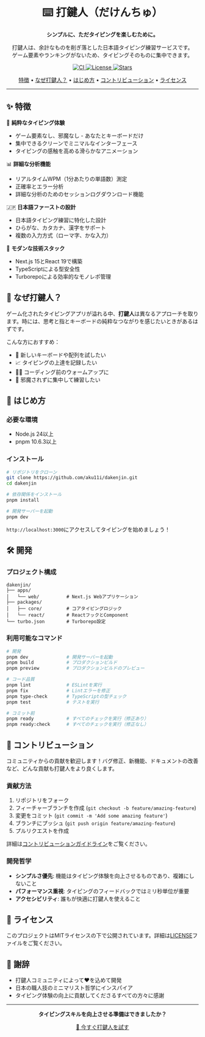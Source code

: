 <div align="center">
  <h1>⌨️ 打鍵人（だけんちゅ）</h1>
  <p>
    <strong>シンプルに、ただタイピングを楽しむために。</strong>
  </p>
  <p>
    打鍵人は、余計なものを削ぎ落とした日本語タイピング練習サービスです。<br>
    ゲーム要素やランキングがないため、タイピングそのものに集中できます。
  </p>
  <p>
    <a href="https://github.com/aku11i/dakenjin/actions/workflows/ci.yml">
      <img src="https://github.com/aku11i/dakenjin/actions/workflows/ci.yml/badge.svg" alt="CI" />
    </a>
    <a href="https://github.com/aku11i/dakenjin/blob/main/LICENSE">
      <img src="https://img.shields.io/github/license/aku11i/dakenjin" alt="License" />
    </a>
    <a href="https://github.com/aku11i/dakenjin/stargazers">
      <img src="https://img.shields.io/github/stars/aku11i/dakenjin" alt="Stars" />
    </a>
  </p>
  <p>
    <a href="#-特徴">特徴</a> •
    <a href="#-なぜ打鍵人">なぜ打鍵人？</a> •
    <a href="#-はじめ方">はじめ方</a> •
    <a href="#-コントリビューション">コントリビューション</a> •
    <a href="#-ライセンス">ライセンス</a>
  </p>
</div>

---

## ✨ 特徴

🎯 **純粋なタイピング体験**
- ゲーム要素なし、邪魔なし - あなたとキーボードだけ
- 集中できるクリーンでミニマルなインターフェース
- タイピングの感触を高める滑らかなアニメーション

📊 **詳細な分析機能**
- リアルタイムWPM（1分あたりの単語数）測定
- 正確率とエラー分析
- 詳細な分析のためのセッションログダウンロード機能

🇯🇵 **日本語ファーストの設計**
- 日本語タイピング練習に特化した設計
- ひらがな、カタカナ、漢字をサポート
- 複数の入力方式（ローマ字、かな入力）

🚀 **モダンな技術スタック**
- Next.js 15とReact 19で構築
- TypeScriptによる型安全性
- Turborepoによる効率的なモノレポ管理

## 🤔 なぜ打鍵人？

ゲーム化されたタイピングアプリが溢れる中、**打鍵人**は異なるアプローチを取ります。時には、思考と指とキーボードの純粋なつながりを感じたいときがあるはずです。

こんな方におすすめ：
- 🎹 新しいキーボードや配列を試したい
- 📈 タイピングの上達を記録したい
- 🏃‍♂️ コーディング前のウォームアップに
- 🎯 邪魔されずに集中して練習したい

## 🚀 はじめ方

### 必要な環境

- Node.js 24以上
- pnpm 10.6.3以上

### インストール

```bash
# リポジトリをクローン
git clone https://github.com/aku11i/dakenjin.git
cd dakenjin

# 依存関係をインストール
pnpm install

# 開発サーバーを起動
pnpm dev
```

`http://localhost:3000`にアクセスしてタイピングを始めましょう！

## 🛠️ 開発

### プロジェクト構成

```
dakenjin/
├── apps/
│   └── web/          # Next.js Webアプリケーション
├── packages/
│   ├── core/         # コアタイピングロジック
│   └── react/        # ReactフックとComponent
└── turbo.json        # Turborepo設定
```

### 利用可能なコマンド

```bash
# 開発
pnpm dev              # 開発サーバーを起動
pnpm build            # プロダクションビルド
pnpm preview          # プロダクションビルドのプレビュー

# コード品質
pnpm lint             # ESLintを実行
pnpm fix              # Lintエラーを修正
pnpm type-check       # TypeScriptの型チェック
pnpm test             # テストを実行

# コミット前
pnpm ready            # すべてのチェックを実行（修正あり）
pnpm ready:check      # すべてのチェックを実行（修正なし）
```

## 🤝 コントリビューション

コミュニティからの貢献を歓迎します！バグ修正、新機能、ドキュメントの改善など、どんな貢献も打鍵人をより良くします。

### 貢献方法

1. リポジトリをフォーク
2. フィーチャーブランチを作成 (`git checkout -b feature/amazing-feature`)
3. 変更をコミット (`git commit -m 'Add some amazing feature'`)
4. ブランチにプッシュ (`git push origin feature/amazing-feature`)
5. プルリクエストを作成

詳細は[コントリビューションガイドライン](CONTRIBUTING.md)をご覧ください。

### 開発哲学

- **シンプルさ優先**: 機能はタイピング体験を向上させるものであり、複雑にしないこと
- **パフォーマンス重視**: タイピングのフィードバックではミリ秒単位が重要
- **アクセシビリティ**: 誰もが快適に打鍵人を使えること

## 📝 ライセンス

このプロジェクトはMITライセンスの下で公開されています。詳細は[LICENSE](LICENSE)ファイルをご覧ください。

## 🙏 謝辞

- 打鍵人コミュニティによって❤️を込めて開発
- 日本の職人技のミニマリスト哲学にインスパイア
- タイピング体験の向上に貢献してくださるすべての方々に感謝

---

<div align="center">
  <p>
    <strong>タイピングスキルを向上させる準備はできましたか？</strong>
  </p>
  <p>
    <a href="https://dakenjin.com">
      🚀 今すぐ打鍵人を試す
    </a>
  </p>
</div>

